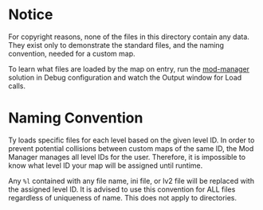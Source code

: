 # Notice
For copyright reasons, none of the files in this directory contain any data. They exist only to demonstrate the standard files, and the naming convention, needed for a custom map.

To learn what files are loaded by the map on entry, run the [mod-manager](../../mod-manager.sln) solution in Debug configuration and watch the Output window for Load calls.

# Naming Convention
Ty loads specific files for each level based on the given level ID. In order to prevent potential collisions between custom maps of the same ID, the Mod Manager manages all level IDs for the user. Therefore, it is impossible to know what level ID your map will be assigned until runtime.

Any `%l` contained with any file name, ini file, or lv2 file will be replaced with the assigned level ID. It is advised to use this convention for ALL files regardless of uniqueness of name. This does not apply to directories.
